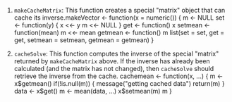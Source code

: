 1.  `makeCacheMatrix`: This function creates a special "matrix" object
    that can cache its inverse.makeVector <- function(x = numeric()) {
       m <- NULL
       set <- function(y) {
              x <<- y
              m <<- NULL
       }
       get <- function() x
       setmean <- function(mean) m <<- mean
       getmean <- function() m
       list(set = set, get = get,
            setmean = setmean,
            getmean = getmean)
}


2.  `cacheSolve`: This function computes the inverse of the special
    "matrix" returned by `makeCacheMatrix` above. If the inverse has
    already been calculated (and the matrix has not changed), then
    `cacheSolve` should retrieve the inverse from the cache.
    cachemean <- function(x, ...) {
           m <- x$getmean()
           if(!is.null(m)) {
                  message("getting cached data")
                  return(m)
           }
           data <- x$get()
           m <- mean(data, ...)
           x$setmean(m)
           m
    }
